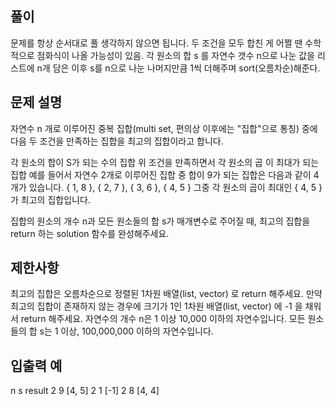 ## 풀이
문제를 항상 순서대로 풀 생각하지 않으면 됩니다.
두 조건을 모두 합친 게 어쩔 땐 수학적으로 점화식이 나올 가능성이 있음.
각 원소의 합 s 를 자연수 갯수 n으로 나눈 값을 리스트에 n개 담은 이후
s를 n으로 나눈 나머지만큼 1씩 더해주며 sort(오름차순)해준다.

## 문제 설명
자연수 n 개로 이루어진 중복 집합(multi set, 편의상 이후에는 "집합"으로 통칭) 중에 다음 두 조건을 만족하는 집합을 최고의 집합이라고 합니다.

각 원소의 합이 S가 되는 수의 집합
위 조건을 만족하면서 각 원소의 곱 이 최대가 되는 집합
예를 들어서 자연수 2개로 이루어진 집합 중 합이 9가 되는 집합은 다음과 같이 4개가 있습니다.
{ 1, 8 }, { 2, 7 }, { 3, 6 }, { 4, 5 }
그중 각 원소의 곱이 최대인 { 4, 5 }가 최고의 집합입니다.

집합의 원소의 개수 n과 모든 원소들의 합 s가 매개변수로 주어질 때, 최고의 집합을 return 하는 solution 함수를 완성해주세요.

## 제한사항
최고의 집합은 오름차순으로 정렬된 1차원 배열(list, vector) 로 return 해주세요.
만약 최고의 집합이 존재하지 않는 경우에 크기가 1인 1차원 배열(list, vector) 에 -1 을 채워서 return 해주세요.
자연수의 개수 n은 1 이상 10,000 이하의 자연수입니다.
모든 원소들의 합 s는 1 이상, 100,000,000 이하의 자연수입니다.
## 입출력 예
n	s	result
2	9	[4, 5]
2	1	[-1]
2	8	[4, 4]